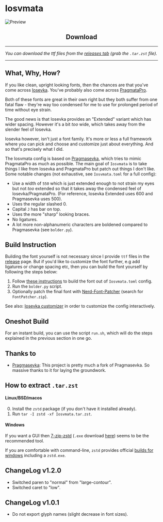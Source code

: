 # Iosvmata

![Preview](preview.webp)

<h2 align=center>Download</h2>

- - -

_You can download the ttf files from the [releases tab][rel]
(grab the `.tar.zst` file)._

- - -

## What, Why, How?

If you like clean, upright looking fonts, then the chances are that you've
come across [Iosevka][]. You've probably also come across [PragmataPro][].

Both of these fonts are great in their own right but they both suffer from one
fatal flaw - they're way too condensed for me to use for prolonged period of
time without eye strain.

The good news is that Iosevka provides an "Extended" variant which has wider
spacing. However it's a bit *too* wide, which takes away from the slender feel
of Iosevka.

Iosevka however, isn't just a font family. It's more or less a full framework
where you can pick and choose and customize just about everything. And so that's
precisely what I did.

The Iosvmata config is based on [Pragmasevka][], which tries to mimic
PragmataPro as much as possible. The main goal of `Iosvmata` is to take things I
like from Iosevka and PragmataPro but patch out things I don't like. Some
notable changes (not exhaustive, see `Iosvmata.toml` for a full config):

* Use a width of `550` which is just extended enough to not strain my eyes but
  not *too* extended so that it takes away the condensed feel of
  Iosevka/PragmataPro. (For reference, Iosevka Extended uses 600 and Pragmasevka
  uses 500).
* Uses the regular slashed 0.
* Capital `J` has bar on top.
* Uses the more "sharp" looking braces.
* No ligatures.
* A lot more non-alphanumeric characters are boldened compared to Pragmasevka
  (see `bolder.py`).

[Iosevka]: https://typeof.net/Iosevka
[PragmataPro]: https://fsd.it/shop/fonts/pragmatapro/
[Pragmasevka]: https://github.com/shytikov/pragmasevka
[rel]: https://github.com/N-R-K/Iosvmata/releases

## Build Instruction

Building the font yourself is not necessary since I provide `ttf` files in the
[release][rel] page.
But if you'd like to customize the font further, e.g add ligatures or change
spacing etc, then you can build the font yourself by following the steps below:

1. Follow [these instructions][ios-build] to build the font out of
   `Iosvmata.toml` config.
2. Run the `bolder.py` script.
3. Optionally patch the final font with [Nerd-Font-Patcher][NFP]
   (search for `FontPatcher.zip`).

See also: [Iosevka customizer](https://typeof.net/Iosevka/customizer) in order
to customize the config interactively.

[ios-build]: https://github.com/be5invis/Iosevka/blob/main/doc/custom-build.md
[NFP]: https://github.com/ryanoasis/nerd-fonts/releases/latest

## Oneshot Build

For an instant build, you can use the script `run.sh`, which will do the steps
explained in the previous section in one go.

## Thanks to

* [Pragmasevka][]: This project is pretty much a fork of Pragmasevka. So massive
  thanks to it for laying the groundwork.

## How to extract `.tar.zst`

#### Linux/BSD/macos

0. Install the `zstd` package (if you don't have it installed already).
1. Run `tar -I zstd -xf Iosvmata.tar.zst`.

#### Windows

If you want a GUI then [7-zip-zstd](https://github.com/mcmilk/7-Zip-zstd)
(`.exe` download [here](https://github.com/mcmilk/7-Zip-zstd/releases)) seems to
be the recommended tool.

If you are comfortable with command-line, `zstd` provides official [builds for
windows](https://github.com/facebook/zstd/releases/) including a `zstd.exe`.

## ChangeLog v1.2.0

* Switched paren to "normal" from "large-contour".
* Switched caret to "low".

## ChangeLog v1.0.1

* Do not export glyph names (slight decrease in font sizes).
